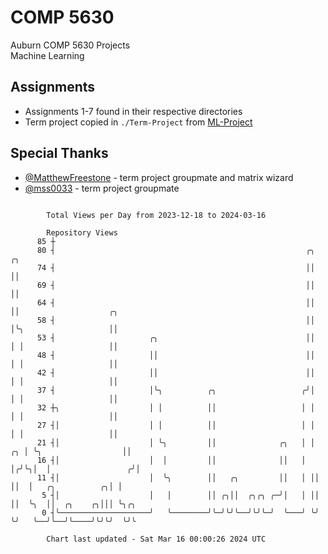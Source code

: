 # COMP 5630
Auburn COMP 5630 Projects  
Machine Learning

## Assignments
- Assignments 1-7 found in their respective directories
- Term project copied in `./Term-Project` from [ML-Project](https://github.com/wumphlett/ML-Project)

## Special Thanks
- [@MatthewFreestone](https://github.com/MatthewFreestone) - term project groupmate and matrix wizard
- [@mss0033](https://github.com/mss0033) - term project groupmate

```

        Total Views per Day from 2023-12-18 to 2024-03-16

        Repository Views
      85 ┼
      80 ┤                                                        ╭╮    ╭╮
      74 ┤                                                        ││    ││
      69 ┤                                                        ││    ││
      64 ┤                                                        ││    ││                    ╭╮
      58 ┤                                                        ││    │╰╮                   ││
      53 ┤                     ╭╮                                 ││    │ │                   ││
      48 ┤                     ││                                 ││    │ │                   ││
      42 ┤                     ││                                 ││    │ │                   ││
      37 ┤                     │╰╮          ╭╮                   ╭╯│    │ │                   ││
      32 ┼╮                    │ │          ││                   │ │    │ │                   ││
      27 ┤│                    │ │          ││                   │ │    │ │                   ││
      21 ┤│                    │ ╰╮         ││              ╭╮   │ │ ╭╮ │ ╰╮                  ││
      16 ┤│                    │  │         ││              ││   │ │╭╯╰╮│  │                 ╭╯│
      11 ┤│                    │  ╰╮        ││   ╭╮         ││   │ ││  ││  │   ╭╮          ╭╮│ │
       5 ┤│                    │   │        ││ ╭╮││  ╭╮╭╮ ╭─╯│   │ ││  ││  ╰╮  ││  ╭╮    ╭╮│││ ╰╮╭╮
       0 ┤╰────────────────────╯   ╰────────╯╰─╯╰╯╰──╯╰╯╰─╯  ╰───╯ ╰╯  ╰╯   ╰──╯╰──╯╰────╯╰╯╰╯  ╰╯╰

        Chart last updated - Sat Mar 16 00:00:26 2024 UTC
        
```
